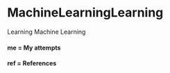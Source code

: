 # MachineLearningLearning
Learning Machine Learning


#### me  = My attempts 
#### ref = References
